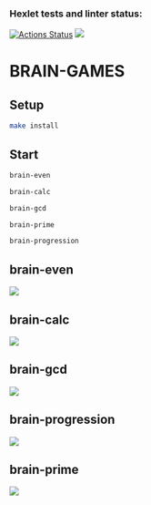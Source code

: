 ### Hexlet tests and linter status:
[![Actions Status](https://github.com/mvr2005/frontend-project-44/workflows/hexlet-check/badge.svg)](https://github.com/mvr2005/frontend-project-44/actions)
<a href="https://codeclimate.com/github/mvr2005/frontend-project-44/maintainability"><img src="https://api.codeclimate.com/v1/badges/815fe5c014825c473e84/maintainability" /></a>
<h1>BRAIN-GAMES</h1>

## Setup

```bash
make install
```

## Start

```bash
brain-even
```
```bash
brain-calc
```
```bash
brain-gcd
```
```bash
brain-prime
```
```bash
brain-progression
```

<h2>brain-even</h2>
<a href="https://asciinema.org/a/5GHlok7Cqd9W6IwWrlABqA6F8" target="_blank"><img src="https://asciinema.org/a/5GHlok7Cqd9W6IwWrlABqA6F8.svg" /></a>
<h2>brain-calc</h2>
<a href="https://asciinema.org/a/2234aeJdYljA1Xfi1p8or4L0A" target="_blank"><img src="https://asciinema.org/a/2234aeJdYljA1Xfi1p8or4L0A.svg" /></a>
<h2>brain-gcd</h2>
<a href="https://asciinema.org/a/e64kJmoz5PRndCTsH3GAvryMt" target="_blank"><img src="https://asciinema.org/a/e64kJmoz5PRndCTsH3GAvryMt.svg" /></a>
<h2>brain-progression</h2>
<a href="https://asciinema.org/a/mBqCEt1qVf4DLM5qSYLRTeG0S" target="_blank"><img src="https://asciinema.org/a/mBqCEt1qVf4DLM5qSYLRTeG0S.svg" /></a>
<h2>brain-prime</h2>
<a href="https://asciinema.org/a/okXiZCajmscr7ffn75qfQ0071" target="_blank"><img src="https://asciinema.org/a/okXiZCajmscr7ffn75qfQ0071.svg" /></a>